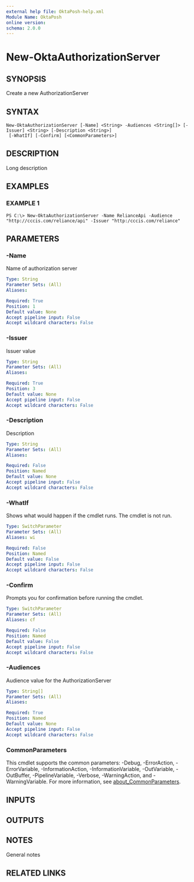 ```yaml
---
external help file: OktaPosh-help.xml
Module Name: OktaPosh
online version:
schema: 2.0.0
---
```


# New-OktaAuthorizationServer

## SYNOPSIS
Create a new AuthorizationServer

## SYNTAX

```
New-OktaAuthorizationServer [-Name] <String> -Audiences <String[]> [-Issuer] <String> [-Description <String>]
 [-WhatIf] [-Confirm] [<CommonParameters>]
```

## DESCRIPTION
Long description

## EXAMPLES

### EXAMPLE 1
```
PS C:\> New-OktaAuthorizationServer -Name RelianceApi -Audience "http://cccis.com/reliance/api" -Issuer "http:/cccis.com/reliance"
```

## PARAMETERS

### -Name
Name of authorization server

```yaml
Type: String
Parameter Sets: (All)
Aliases:

Required: True
Position: 1
Default value: None
Accept pipeline input: False
Accept wildcard characters: False
```

### -Issuer
Issuer value

```yaml
Type: String
Parameter Sets: (All)
Aliases:

Required: True
Position: 3
Default value: None
Accept pipeline input: False
Accept wildcard characters: False
```

### -Description
Description

```yaml
Type: String
Parameter Sets: (All)
Aliases:

Required: False
Position: Named
Default value: None
Accept pipeline input: False
Accept wildcard characters: False
```

### -WhatIf
Shows what would happen if the cmdlet runs.
The cmdlet is not run.

```yaml
Type: SwitchParameter
Parameter Sets: (All)
Aliases: wi

Required: False
Position: Named
Default value: False
Accept pipeline input: False
Accept wildcard characters: False
```

### -Confirm
Prompts you for confirmation before running the cmdlet.

```yaml
Type: SwitchParameter
Parameter Sets: (All)
Aliases: cf

Required: False
Position: Named
Default value: False
Accept pipeline input: False
Accept wildcard characters: False
```

### -Audiences
Audience value for the AuthorizationServer

```yaml
Type: String[]
Parameter Sets: (All)
Aliases:

Required: True
Position: Named
Default value: None
Accept pipeline input: False
Accept wildcard characters: False
```

### CommonParameters
This cmdlet supports the common parameters: -Debug, -ErrorAction, -ErrorVariable, -InformationAction, -InformationVariable, -OutVariable, -OutBuffer, -PipelineVariable, -Verbose, -WarningAction, and -WarningVariable. For more information, see [about_CommonParameters](http://go.microsoft.com/fwlink/?LinkID=113216).

## INPUTS

## OUTPUTS

## NOTES
General notes

## RELATED LINKS
